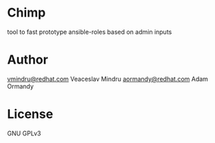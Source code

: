 # Chimp

tool to fast prototype ansible-roles based on admin inputs


# Author

vmindru@redhat.com  Veaceslav Mindru
aormandy@redhat.com Adam Ormandy

# License 

GNU GPLv3


